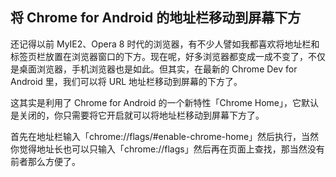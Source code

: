 ## 将 Chrome for Android 的地址栏移动到屏幕下方 

还记得以前 MyIE2、Opera 8 时代的浏览器，有不少人譬如我都喜欢将地址栏和标签页栏放置在浏览器窗口的下方。现在呢，好多浏览器都变成一成不变了，不仅是桌面浏览器，手机浏览器也是如此。但其实，在最新的 Chrome Dev for Android 里，我们可以将 URL 地址栏移动到屏幕的下方了。

这其实是利用了 Chrome for Android 的一个新特性「Chrome Home」，它默认是关闭的，你只需要将它开启就可以将地址栏移动到屏幕下方了。

首先在地址栏输入「chrome://flags/#enable-chrome-home」然后执行，当然你觉得地址长也可以只输入「chrome://flags」然后再在页面上查找，那当然没有前者那么方便了。